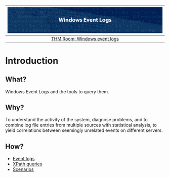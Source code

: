 | ![Windows event logs](../../_static/images/eventlogs-room-banner.png)
|:--:|
| [THM Room: Windows event logs](https://tryhackme.com/room/windowseventlogs) |

# Introduction

## What?

Windows Event Logs and the tools to query them.

## Why?

To understand the activity of the system, diagnose problems, and to combine log file entries from multiple sources with 
statistical analysis, to yield correlations between seemingly unrelated events on different servers.

## How?

* [Event logs](events.md)
* [XPath queries](xpath.md)
* [Scenarios](scenarios.md)

